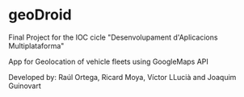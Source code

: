 # geoDroid
Final Project for the IOC cicle "Desenvolupament d'Aplicacions Multiplataforma"

App for Geolocation of vehicle fleets using GoogleMaps API

Developed by: Raúl Ortega, Ricard Moya, Víctor LLucià and Joaquim Guinovart

